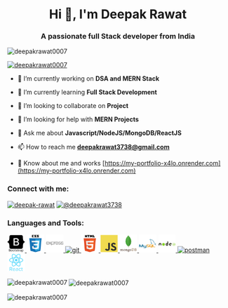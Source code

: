 <h1 align="center">Hi 👋, I'm Deepak Rawat</h1>
<h3 align="center">A passionate full Stack developer from India</h3>

<p align="left"> <img src="https://komarev.com/ghpvc/?username=deepakrawat0007&label=Profile%20views&color=0e75b6&style=flat" alt="deepakrawat0007" /> </p>

<p align="left"> <a href="https://github.com/ryo-ma/github-profile-trophy"><img src="https://github-profile-trophy.vercel.app/?username=deepakrawat0007" alt="deepakrawat0007" /></a> </p>

- 🔭 I’m currently working on **DSA and MERN Stack**

- 🌱 I’m currently learning **Full Stack Development**

- 👯 I’m looking to collaborate on **Project**

- 🤝 I’m looking for help with **MERN Projects**

- 💬 Ask me about **Javascript/NodeJS/MongoDB/ReactJS**

- 📫 How to reach me **deepakrawat3738@gmail.com**

- 📄 Know about me and works [https://my-portfolio-x4lo.onrender.com](https://my-portfolio-x4lo.onrender.com)

<h3 align="left">Connect with me:</h3>
<p align="left">
<a href="https://linkedin.com/in/deepak-rawat" target="blank"><img align="center" src="https://raw.githubusercontent.com/rahuldkjain/github-profile-readme-generator/master/src/images/icons/Social/linked-in-alt.svg" alt="deepak-rawat" height="30" width="40" /></a>
<a href="https://www.hackerrank.com/@deepakrawat3738" target="blank"><img align="center" src="https://raw.githubusercontent.com/rahuldkjain/github-profile-readme-generator/master/src/images/icons/Social/hackerrank.svg" alt="@deepakrawat3738" height="30" width="40" /></a>
</p>

<h3 align="left">Languages and Tools:</h3>
<p align="left"> <a href="https://getbootstrap.com" target="_blank" rel="noreferrer"> <img src="https://raw.githubusercontent.com/devicons/devicon/master/icons/bootstrap/bootstrap-plain-wordmark.svg" alt="bootstrap" width="40" height="40"/> </a> <a href="https://www.w3schools.com/css/" target="_blank" rel="noreferrer"> <img src="https://raw.githubusercontent.com/devicons/devicon/master/icons/css3/css3-original-wordmark.svg" alt="css3" width="40" height="40"/> </a> <a href="https://expressjs.com" target="_blank" rel="noreferrer"> <img src="https://raw.githubusercontent.com/devicons/devicon/master/icons/express/express-original-wordmark.svg" alt="express" width="40" height="40"/> </a> <a href="https://git-scm.com/" target="_blank" rel="noreferrer"> <img src="https://www.vectorlogo.zone/logos/git-scm/git-scm-icon.svg" alt="git" width="40" height="40"/> </a> <a href="https://www.w3.org/html/" target="_blank" rel="noreferrer"> <img src="https://raw.githubusercontent.com/devicons/devicon/master/icons/html5/html5-original-wordmark.svg" alt="html5" width="40" height="40"/> </a> <a href="https://developer.mozilla.org/en-US/docs/Web/JavaScript" target="_blank" rel="noreferrer"> <img src="https://raw.githubusercontent.com/devicons/devicon/master/icons/javascript/javascript-original.svg" alt="javascript" width="40" height="40"/> </a> <a href="https://www.mongodb.com/" target="_blank" rel="noreferrer"> <img src="https://raw.githubusercontent.com/devicons/devicon/master/icons/mongodb/mongodb-original-wordmark.svg" alt="mongodb" width="40" height="40"/> </a> <a href="https://www.mysql.com/" target="_blank" rel="noreferrer"> <img src="https://raw.githubusercontent.com/devicons/devicon/master/icons/mysql/mysql-original-wordmark.svg" alt="mysql" width="40" height="40"/> </a> <a href="https://nodejs.org" target="_blank" rel="noreferrer"> <img src="https://raw.githubusercontent.com/devicons/devicon/master/icons/nodejs/nodejs-original-wordmark.svg" alt="nodejs" width="40" height="40"/> </a> <a href="https://postman.com" target="_blank" rel="noreferrer"> <img src="https://www.vectorlogo.zone/logos/getpostman/getpostman-icon.svg" alt="postman" width="40" height="40"/> </a> <a href="https://reactjs.org/" target="_blank" rel="noreferrer"> <img src="https://raw.githubusercontent.com/devicons/devicon/master/icons/react/react-original-wordmark.svg" alt="react" width="40" height="40"/> </a> </p>

<p><img align="left" src="https://github-readme-stats.vercel.app/api/top-langs?username=deepakrawat0007&show_icons=true&locale=en&layout=compact" alt="deepakrawat0007" /></p>

<p>&nbsp;<img align="center" src="https://github-readme-stats.vercel.app/api?username=deepakrawat0007&show_icons=true&locale=en" alt="deepakrawat0007" /></p>

<p><img align="center" src="https://github-readme-streak-stats.herokuapp.com/?user=deepakrawat0007&" alt="deepakrawat0007" /></p>
